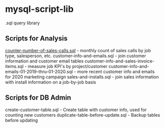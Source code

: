 # mysql-script-lib
.sql query library  

## Scripts for Analysis
<a href='https://github.com/jkstill/oracle-script-lib/blob/master/sql/profile_from_awr.sql'>counter-number-of-sales-calls.sql</a> - monthly count of sales calls by job type, salesperson, etc.
customer-info-and-emails.sql - join customer information and customer email tables
customer-info-and-sales-invoice-items.sql - measure job KPI's by project/customer
customer-info-and-emails-01-2019-thru-01-2020.sql - more recent customer info and emails for 2020 marketing campaign
sales-and-installs.sql - join sales information with install information on a job-by-job basis

## Scripts for DB Admin
create-customer-table.sql - Create table with customer info, used for counting new customers
duplicate-table-before-update.sql - Backup tables before updating
